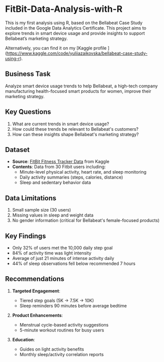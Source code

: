 # FitBit-Data-Analysis-with-R

This is my first analysis using R, based on the Bellabeat Case Study included in the Google Data Analytics Certificate. This project aims to explore trends in smart device usage and provide insights to support Bellabeat’s marketing strategy.

Alternatively, you can find it on my [Kaggle profile ] (https://www.kaggle.com/code/yuliiazaikovska/bellabeat-case-study-using-r).

## Business Task
Analyze smart device usage trends to help Bellabeat, a high-tech company manufacturing health-focused smart products for women, improve their marketing strategy.

## Key Questions
1. What are current trends in smart device usage?
2. How could these trends be relevant to Bellabeat's customers?
3. How can these insights shape Bellabeat's marketing strategy?

## Dataset
- **Source**: [FitBit Fitness Tracker Data](https://www.kaggle.com/datasets/arashnic/fitbit) from Kaggle
- **Contents**: Data from 30 Fitbit users including:
  - Minute-level physical activity, heart rate, and sleep monitoring
  - Daily activity summaries (steps, calories, distance)
  - Sleep and sedentary behavior data

## Data Limitations
1. Small sample size (30 users)
2. Missing values in sleep and weight data
3. No gender information (critical for Bellabeat's female-focused products)

## Key Findings
- Only 32% of users met the 10,000 daily step goal
- 84% of activity time was light intensity
- Average of just 21 minutes of intense activity daily
- 44% of sleep observations fell below recommended 7 hours

## Recommendations
1. **Targeted Engagement**:
   - Tiered step goals (5K → 7.5K → 10K)
   - Sleep reminders 90 minutes before average bedtime
   
2. **Product Enhancements**:
   - Menstrual cycle-based activity suggestions
   - 5-minute workout routines for busy users

3. **Education**:
   - Guides on light activity benefits
   - Monthly sleep/activity correlation reports
